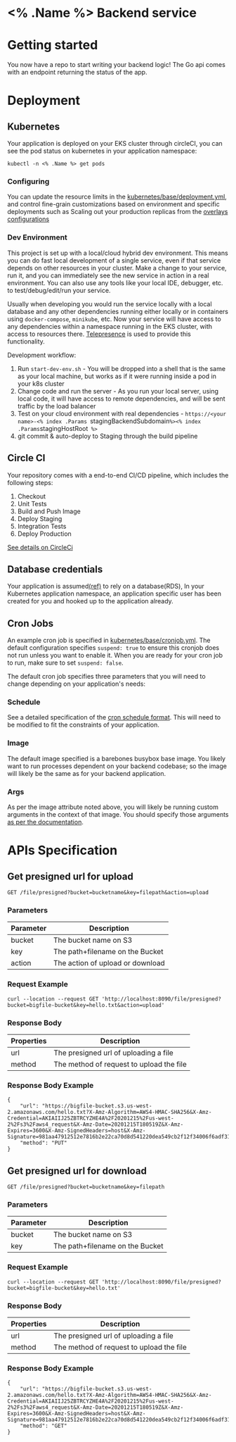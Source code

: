 #  <% .Name %> Backend service

# Getting started
You now have a repo to start writing your backend logic! The Go api comes with an endpoint returning the status of the app.

# Deployment
## Kubernetes
Your application is deployed on your EKS cluster through circleCI, you can see the pod status on kubernetes in your application namespace:
```
kubectl -n <% .Name %> get pods
```
### Configuring
You can update the resource limits in the [kubernetes/base/deployment.yml][base-deployment], and control fine-grain customizations based on environment and specific deployments such as Scaling out your production replicas from the [overlays configurations][env-prod]

### Dev Environment
This project is set up with a local/cloud hybrid dev environment. This means you can do fast local development of a single service, even if that service depends on other resources in your cluster. 
Make a change to your service, run it, and you can immediately see the new service in action in a real environment. You can also use any tools like your local IDE, debugger, etc. to test/debug/edit/run your service.

Usually when developing you would run the service locally with a local database and any other dependencies running either locally or in containers using `docker-compose`, `minikube`, etc. 
Now your service will have access to any dependencies within a namespace running in the EKS cluster, with access to resources there.
[Telepresence](https://telepresence.io) is used to provide this functionality. 

 Development workflow:
 
  1. Run `start-dev-env.sh` - You will be dropped into a shell that is the same as your local machine, but works as if it were running inside a pod in your k8s cluster
  2. Change code and run the server - As you run your local server, using local code, it will have access to remote dependencies, and will be sent traffic by the load balancer
  3. Test on your cloud environment with real dependencies - `https://<your name>-<% index .Params `stagingBackendSubdomain` %><% index .Params `stagingHostRoot` %>`
  4. git commit & auto-deploy to Staging through the build pipeline


## Circle CI
Your repository comes with a end-to-end CI/CD pipeline, which includes the following steps:
1. Checkout
2. Unit Tests
3. Build and Push Image
4. Deploy Staging
5. Integration Tests
6. Deploy Production


[See details on CircleCi][circleci-details]

## Database credentials
Your application is assumed[(ref)][base-deployment-secret] to rely on a database(RDS), In your Kubernetes
application namespace, an application specific user has been created for you and hooked up to the application already.

## Cron Jobs
An example cron job is specified in [kubernetes/base/cronjob.yml][base-cronjob].
The default configuration specifies `suspend: true` to ensure this cronjob does not run unless you want to enable it.
When you are ready for your cron job to run, make sure to set `suspend: false`.

The default cron job specifies three parameters that you will need to change depending on your application's needs:

### Schedule
See a detailed specification of the [cron schedule format](https://en.wikipedia.org/wiki/Cron#Overview).
This will need to be modified to fit the constraints of your application.

### Image
The default image specified is a barebones busybox base image.
You likely want to run processes dependent on your backend codebase; so the image will likely be the same as for your backend application.

### Args
As per the image attribute noted above, you will likely be running custom arguments in the context of that image.
You should specify those arguments [as per the documentation](https://kubernetes.io/docs/tasks/inject-data-application/define-command-argument-container/).

# APIs Specification
## Get presigned url for upload
```
GET /file/presigned?bucket=bucketname&key=filepath&action=upload
```
### Parameters
Parameter | Description 
--- | --- 
bucket | The bucket name on S3
key | The path+filename on the Bucket
action | The action of upload or download

### Request Example
```
curl --location --request GET 'http://localhost:8090/file/presigned?bucket=bigfile-bucket&key=hello.txt&action=upload'
```
### Response Body
Properties | Description 
--- | --- 
url | The presigned url of uploading a file
method | The method of request to upload the file

### Response Body Example
```
{
    "url": "https://bigfile-bucket.s3.us-west-2.amazonaws.com/hello.txt?X-Amz-Algorithm=AWS4-HMAC-SHA256&X-Amz-Credential=AKIAIIJ25ZBTRCYZHE4A%2F20201215%2Fus-west-2%2Fs3%2Faws4_request&X-Amz-Date=20201215T180519Z&X-Amz-Expires=3600&X-Amz-SignedHeaders=host&X-Amz-Signature=981aa47912512e7816b2e22ca70d8d541220dea549cb2f12f34006f6adf31af4",
    "method": "PUT"
}
```

## Get presigned url for download
```
GET /file/presigned?bucket=bucketname&key=filepath
```
### Parameters
Parameter | Description 
--- | --- 
bucket | The bucket name on S3
key | The path+filename on the Bucket

### Request Example
```
curl --location --request GET 'http://localhost:8090/file/presigned?bucket=bigfile-bucket&key=hello.txt'
```
### Response Body
Properties | Description 
--- | --- 
url | The presigned url of uploading a file
method | The method of request to upload the file

### Response Body Example
```
{
    "url": "https://bigfile-bucket.s3.us-west-2.amazonaws.com/hello.txt?X-Amz-Algorithm=AWS4-HMAC-SHA256&X-Amz-Credential=AKIAIIJ25ZBTRCYZHE4A%2F20201215%2Fus-west-2%2Fs3%2Faws4_request&X-Amz-Date=20201215T180519Z&X-Amz-Expires=3600&X-Amz-SignedHeaders=host&X-Amz-Signature=981aa47912512e7816b2e22ca70d8d541220dea549cb2f12f34006f6adf31af4",
    "method": "GET"
}
```



<!-- Links -->
[base-cronjob]: ./kubernetes/base/cronjob.yml
[base-deployment]: ./kubernetes/base/deployment.yml
[base-deployment-secret]: ./kubernetes/base/deployment.yml#L49-58
[env-prod]: ./kubernetes/overlays/production/deployment.yml
[circleci-details]: ./.circleci/README.md

